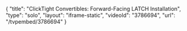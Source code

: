 {
    "title": "ClickTight Convertibles: Forward-Facing LATCH Installation",
    "type": "solo",
    "layout": "iframe-static",
    "videoId": "3786694",
    "url": "\/tvpembed\/3786694"
}